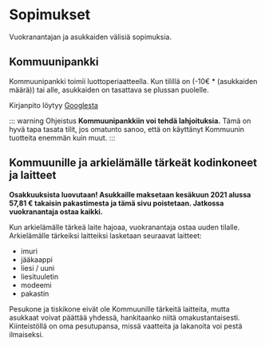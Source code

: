 # Sopimukset

Vuokranantajan ja asukkaiden välisiä sopimuksia.

## Kommuunipankki

Kommuunipankki toimii luottoperiaatteella. Kun tilillä on (-10€ * (asukkaiden määrä)) tai alle, asukkaiden on tasattava se plussan puolelle.

Kirjanpito löytyy [Googlesta](https://docs.google.com/spreadsheets/d/1ENhYNFARda3AuRoAyU0aiXNOS3dr70M4JPPfkL_pwBw/edit?usp=sharing)

::: warning Ohjeistus
**Kommuunipankkiin voi tehdä lahjoituksia.** Tämä on hyvä tapa tasata tilit, jos omatunto sanoo, että on käyttänyt Kommuunin tuotteita enemmän kuin muut.
:::

## Kommuunille ja arkielämälle tärkeät kodinkoneet ja laitteet

**Osakkuuksista luovutaan! Asukkaille maksetaan kesäkuun 2021 alussa 57,81 € takaisin pakastimesta ja tämä sivu poistetaan. Jatkossa vuokranantaja ostaa kaikki.**

Kun arkielämälle tärkeä laite hajoaa, vuokranantaja ostaa uuden tilalle. Arkielämälle tärkeiksi laitteiksi lasketaan seuraavat laitteet:

  - imuri
  - jääkaappi
  - liesi / uuni
  - liesituuletin
  - modeemi
  - pakastin

Pesukone ja tiskikone eivät ole Kommuunille tärkeitä laitteita, mutta asukkaat voivat päättää yhdessä, hankitaanko niitä omakustantaisesti. Kiinteistöllä on oma pesutupansa, missä vaatteita ja lakanoita voi pestä ilmaiseksi.

